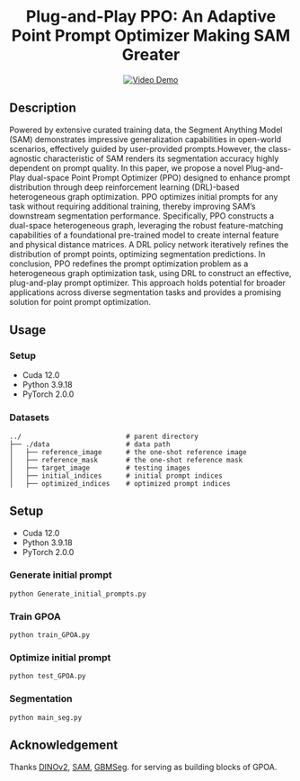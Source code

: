 <div align="center">

<h1> Plug-and-Play PPO: An Adaptive Point Prompt Optimizer Making SAM Greater </h1>

</div>



<div align="center">
  <a href="https://youtu.be/LKievqcEsJA">
    <img src="Display/Video.gif" alt="Video Demo">
  </a>
</div>


##  Description
Powered by extensive curated training data, the Segment Anything Model (SAM) demonstrates impressive generalization capabilities in open-world scenarios, effectively guided by user-provided prompts.However, the class-agnostic characteristic of SAM renders its segmentation accuracy highly dependent on prompt quality. In this paper, we propose a novel Plug-and-Play dual-space Point Prompt Optimizer (PPO) designed to enhance prompt distribution through deep reinforcement learning (DRL)-based heterogeneous graph optimization. PPO optimizes initial prompts for any task without requiring additional training, thereby improving SAM’s downstream segmentation performance. Specifically, PPO constructs a dual-space heterogeneous graph, leveraging the robust feature-matching capabilities of a foundational pre-trained model to create internal feature and physical distance matrices. A DRL policy network iteratively refines the distribution of prompt points, optimizing segmentation predictions. In conclusion, PPO redefines the prompt optimization problem as a heterogeneous graph optimization task, using DRL to construct an effective, plug-and-play prompt optimizer. This approach holds potential for broader applications across diverse segmentation tasks and provides a promising solution for point prompt optimization.

## Usage 
### Setup 

- Cuda 12.0
- Python 3.9.18
- PyTorch 2.0.0


### Datasets
    ../                          # parent directory
    ├── ./data                   # data path
    │   ├── reference_image      # the one-shot reference image
    │   ├── reference_mask       # the one-shot reference mask
    │   ├── target_image         # testing images
    │   ├── initial_indices      # initial prompt indices
    │   ├── optimized_indices    # optimized prompt indices


## Setup 
- Cuda 12.0
- Python 3.9.18
- PyTorch 2.0.0

### Generate initial prompt
```
python Generate_initial_prompts.py
```

### Train GPOA
```
python train_GPOA.py
```

### Optimize initial prompt
```
python test_GPOA.py
```

### Segmentation 
```
python main_seg.py
```




## Acknowledgement
Thanks [DINOv2](https://github.com/facebookresearch/dinov2), [SAM](https://github.com/facebookresearch/segment-anything), [GBMSeg](https://github.com/SnowRain510/GBMSeg). for serving as building blocks of GPOA.
